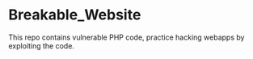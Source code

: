 # Breakable_Website
This repo contains vulnerable PHP code, practice hacking webapps by exploiting the code. 
